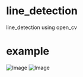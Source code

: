 # line_detection
line_detection using open_cv


# example
![Image](https://github.com/user-attachments/assets/a5720486-44b8-4bd8-bc6e-4d167fcb6f8b)
![Image](https://github.com/user-attachments/assets/68d9c56b-e126-4d8f-b7e2-07007dc300e2)
